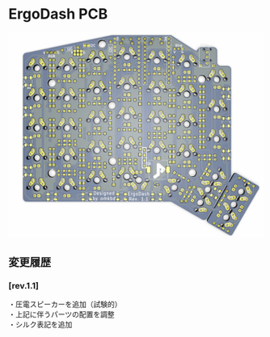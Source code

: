 # ErgoDash PCB

![ErgoDash PCB](https://github.com/omkbd/picture/blob/master/ergodash_pcb1_rev1_1.png)  

## 変更履歴

### [rev.1.1]
・圧電スピーカーを追加（試験的）  
・上記に伴うパーツの配置を調整  
・シルク表記を追加
